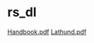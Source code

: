 # rs_dl
[Handbook.pdf](https://github.com/user-attachments/files/21238547/Handbook.pdf)
[Lathund.pdf](https://github.com/user-attachments/files/21238548/Lathund.pdf)
